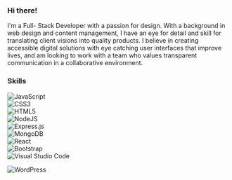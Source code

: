### Hi there! 
I'm a Full- Stack Developer with a passion for design. With a background in web design and content management, I have an eye for detail and skill for translating client visions into quality products. I believe in creating accessible digital solutions with eye catching user interfaces that improve lives, and am looking to work with a team who values transparent communication in a collaborative environment. 

### Skills
![JavaScript](https://img.shields.io/badge/javascript-%23323330.svg?style=for-the-badge&logo=javascript&logoColor=%23F7DF1E)  
![CSS3](https://img.shields.io/badge/css3-%231572B6.svg?style=for-the-badge&logo=css3&logoColor=white)  
![HTML5](https://img.shields.io/badge/html5-%23E34F26.svg?style=for-the-badge&logo=html5&logoColor=white)  
![NodeJS](https://img.shields.io/badge/node.js-6DA55F?style=for-the-badge&logo=node.js&logoColor=white)  
![Express.js](https://img.shields.io/badge/express.js-%23404d59.svg?style=for-the-badge&logo=express&logoColor=%2361DAFB)  
![MongoDB](https://img.shields.io/badge/MongoDB-%234ea94b.svg?style=for-the-badge&logo=mongodb&logoColor=white)  
![React](https://img.shields.io/badge/react-%2320232a.svg?style=for-the-badge&logo=react&logoColor=%2361DAFB)  
![Bootstrap](https://img.shields.io/badge/bootstrap-%23563D7C.svg?style=for-the-badge&logo=bootstrap&logoColor=white)  
![Visual Studio Code](https://img.shields.io/badge/Visual%20Studio%20Code-0078d7.svg?style=for-the-badge&logo=visual-studio-code&logoColor=white)  

![WordPress](https://img.shields.io/badge/WordPress-%23117AC9.svg?style=for-the-badge&logo=WordPress&logoColor=white)  


<!--
**albertamcaleavey/albertamcaleavey** is a ✨ _special_ ✨ repository because its `README.md` (this file) appears on your GitHub profile.

Here are some ideas to get you started:

- 🔭 I’m currently working on ...
- 🌱 I’m currently learning ...
- 👯 I’m looking to collaborate on ...
- 🤔 I’m looking for help with ...
- 💬 Ask me about ...
- 📫 How to reach me: ...
- 😄 Pronouns: ...
- ⚡ Fun fact: ...
-->

